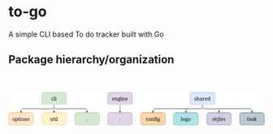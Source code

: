 # to-go
A simple CLI based To do tracker built with Go

## Package hierarchy/organization
\
\
![Package hierarchy](./imgs/packages.png "Package hierarchy")